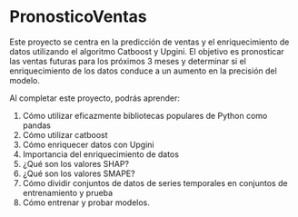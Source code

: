 # PronosticoVentas

Este proyecto se centra en la predicción de ventas y el enriquecimiento de datos utilizando el algoritmo Catboost y Upgini. El objetivo es pronosticar las ventas futuras para los próximos 3 meses y determinar si el enriquecimiento de los datos conduce a un aumento en la precisión del modelo.

Al completar este proyecto, podrás aprender:
1. Cómo utilizar eficazmente bibliotecas populares de Python como pandas
2. Cómo utilizar catboost
3. Cómo enriquecer datos con Upgini
4. Importancia del enriquecimiento de datos
5. ¿Qué son los valores SHAP?
6. ¿Qué son los valores SMAPE?
7. Cómo dividir conjuntos de datos de series temporales en conjuntos de entrenamiento y prueba
8. Cómo entrenar y probar modelos.
